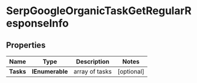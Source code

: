 # SerpGoogleOrganicTaskGetRegularResponseInfo


## Properties

| Name | Type | Description | Notes |
|------------ | ------------- | ------------- | -------------|
**Tasks** | **IEnumerable<SerpGoogleOrganicTaskGetRegularTaskInfo>** | array of tasks |[optional]|
